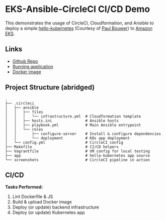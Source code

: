 # EKS-Ansible-CircleCI CI/CD Demo

This demonstrates the usage of CircleCI, Cloudformation, and Ansible to deploy a simple [hello-kubernetes](https://github.com/paulbouwer/hello-kubernetes) (Courtesy of [Paul Bouwer](https://github.com/paulbouwer)) to [Amazon EKS](https://aws.amazon.com/eks/).

## Links

- [Github Repo](https://github.com/CSamuelLents/ansible-eks-circleci)
- [Running application](http://aa00a411dc0c6433bb8ca4cbcac9a017-547059249.us-east-2.elb.amazonaws.com/)
- [Docker image](https://hub.docker.com/repository/docker/csamuellents/hello-kubernetes)

## Project Structure (abridged)

```text
.
├── .circleci
│   ├── ansible
│   │   ├── files
│   │   │   └── infrastructure.yml  # Cloudformation template
│   │   ├── hosts.ini               # Ansible hosts
│   │   ├── playbook.yml            # Main Ansible entrypoint
│   │   └── roles
│   │       ├── configure-server    # Install & configure dependencies
│   │       └── deployment          # K8s app deployment
│   └── config.yml                  # CircleCI config
├── Makefile                        # CI/CD helpers
├── Vagrantfile                     # VM config for local testing
├── app                             # hello-kubernetes app source
└── screenshots                     # CircleCI pipeline in action
```

## CI/CD

**Tasks Performed:**

1. Lint Dockerfile & JS
2. Build & upload Docker image
3. Deploy (or update) backend infrastructure
4. Deploy (or update) Kubernetes app
